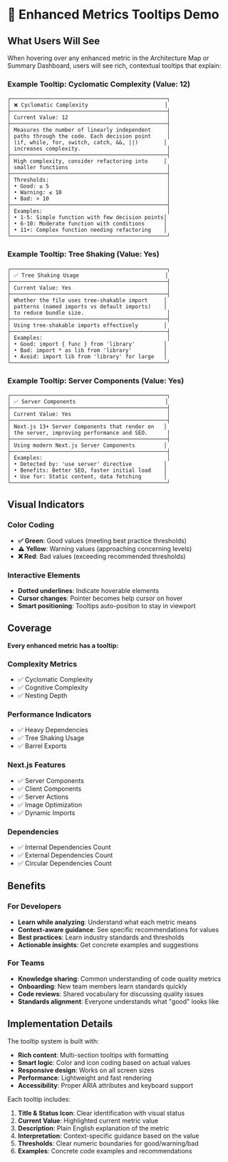 # 🎯 Enhanced Metrics Tooltips Demo

## What Users Will See

When hovering over any enhanced metric in the Architecture Map or Summary Dashboard, users will see rich, contextual tooltips that explain:

### Example Tooltip: **Cyclomatic Complexity (Value: 12)**

```
┌─────────────────────────────────────────────────┐
│ ❌ Cyclomatic Complexity                        │
├─────────────────────────────────────────────────┤
│ Current Value: 12                               │
├─────────────────────────────────────────────────┤
│ Measures the number of linearly independent     │
│ paths through the code. Each decision point     │
│ (if, while, for, switch, catch, &&, ||)        │
│ increases complexity.                           │
├─────────────────────────────────────────────────┤
│ High complexity, consider refactoring into     │
│ smaller functions                               │
├─────────────────────────────────────────────────┤
│ Thresholds:                                     │
│ • Good: ≤ 5                                     │
│ • Warning: ≤ 10                                 │
│ • Bad: > 10                                     │
├─────────────────────────────────────────────────┤
│ Examples:                                       │
│ • 1-5: Simple function with few decision points│
│ • 6-10: Moderate function with conditions      │
│ • 11+: Complex function needing refactoring    │
└─────────────────────────────────────────────────┘
```

### Example Tooltip: **Tree Shaking (Value: Yes)**

```
┌─────────────────────────────────────────────────┐
│ ✅ Tree Shaking Usage                           │
├─────────────────────────────────────────────────┤
│ Current Value: Yes                              │
├─────────────────────────────────────────────────┤
│ Whether the file uses tree-shakable import     │
│ patterns (named imports vs default imports)    │
│ to reduce bundle size.                          │
├─────────────────────────────────────────────────┤
│ Using tree-shakable imports effectively        │
├─────────────────────────────────────────────────┤
│ Examples:                                       │
│ • Good: import { func } from 'library'         │
│ • Bad: import * as lib from 'library'          │
│ • Avoid: import lib from 'library' for large   │
└─────────────────────────────────────────────────┘
```

### Example Tooltip: **Server Components (Value: Yes)**

```
┌─────────────────────────────────────────────────┐
│ ✅ Server Components                            │
├─────────────────────────────────────────────────┤
│ Current Value: Yes                              │
├─────────────────────────────────────────────────┤
│ Next.js 13+ Server Components that render on   │
│ the server, improving performance and SEO.      │
├─────────────────────────────────────────────────┤
│ Using modern Next.js Server Components         │
├─────────────────────────────────────────────────┤
│ Examples:                                       │
│ • Detected by: 'use server' directive          │
│ • Benefits: Better SEO, faster initial load    │
│ • Use for: Static content, data fetching       │
└─────────────────────────────────────────────────┘
```

## Visual Indicators

### Color Coding
- **✅ Green**: Good values (meeting best practice thresholds)
- **⚠️ Yellow**: Warning values (approaching concerning levels)
- **❌ Red**: Bad values (exceeding recommended thresholds)

### Interactive Elements
- **Dotted underlines**: Indicate hoverable elements
- **Cursor changes**: Pointer becomes help cursor on hover
- **Smart positioning**: Tooltips auto-position to stay in viewport

## Coverage

**Every enhanced metric has a tooltip:**

### Complexity Metrics
- ✅ Cyclomatic Complexity
- ✅ Cognitive Complexity  
- ✅ Nesting Depth

### Performance Indicators
- ✅ Heavy Dependencies
- ✅ Tree Shaking Usage
- ✅ Barrel Exports

### Next.js Features
- ✅ Server Components
- ✅ Client Components
- ✅ Server Actions
- ✅ Image Optimization
- ✅ Dynamic Imports

### Dependencies
- ✅ Internal Dependencies Count
- ✅ External Dependencies Count
- ✅ Circular Dependencies Count

## Benefits

### For Developers
- **Learn while analyzing**: Understand what each metric means
- **Context-aware guidance**: See specific recommendations for values
- **Best practices**: Learn industry standards and thresholds
- **Actionable insights**: Get concrete examples and suggestions

### For Teams
- **Knowledge sharing**: Common understanding of code quality metrics
- **Onboarding**: New team members learn standards quickly
- **Code reviews**: Shared vocabulary for discussing quality issues
- **Standards alignment**: Everyone understands what "good" looks like

## Implementation Details

The tooltip system is built with:
- **Rich content**: Multi-section tooltips with formatting
- **Smart logic**: Color and icon coding based on actual values
- **Responsive design**: Works on all screen sizes
- **Performance**: Lightweight and fast rendering
- **Accessibility**: Proper ARIA attributes and keyboard support

Each tooltip includes:
1. **Title & Status Icon**: Clear identification with visual status
2. **Current Value**: Highlighted current metric value
3. **Description**: Plain English explanation of the metric
4. **Interpretation**: Context-specific guidance based on the value
5. **Thresholds**: Clear numeric boundaries for good/warning/bad
6. **Examples**: Concrete code examples and recommendations 